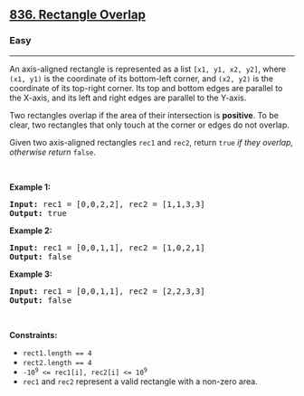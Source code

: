 <h2><a href="https://leetcode.com/problems/rectangle-overlap/">836. Rectangle Overlap</a></h2><h3>Easy</h3><hr><div style="user-select: auto;"><p style="user-select: auto;">An axis-aligned rectangle is represented as a list <code style="user-select: auto;">[x1, y1, x2, y2]</code>, where <code style="user-select: auto;">(x1, y1)</code> is the coordinate of its bottom-left corner, and <code style="user-select: auto;">(x2, y2)</code> is the coordinate of its top-right corner. Its top and bottom edges are parallel to the X-axis, and its left and right edges are parallel to the Y-axis.</p>

<p style="user-select: auto;">Two rectangles overlap if the area of their intersection is <strong style="user-select: auto;">positive</strong>. To be clear, two rectangles that only touch at the corner or edges do not overlap.</p>

<p style="user-select: auto;">Given two axis-aligned rectangles <code style="user-select: auto;">rec1</code> and <code style="user-select: auto;">rec2</code>, return <code style="user-select: auto;">true</code><em style="user-select: auto;"> if they overlap, otherwise return </em><code style="user-select: auto;">false</code>.</p>

<p style="user-select: auto;">&nbsp;</p>
<p style="user-select: auto;"><strong style="user-select: auto;">Example 1:</strong></p>
<pre style="position: relative; user-select: auto;"><strong style="user-select: auto;">Input:</strong> rec1 = [0,0,2,2], rec2 = [1,1,3,3]
<strong style="user-select: auto;">Output:</strong> true
<div class="open_grepper_editor" title="Edit &amp; Save To Grepper" style="user-select: auto;"></div></pre><p style="user-select: auto;"><strong style="user-select: auto;">Example 2:</strong></p>
<pre style="position: relative; user-select: auto;"><strong style="user-select: auto;">Input:</strong> rec1 = [0,0,1,1], rec2 = [1,0,2,1]
<strong style="user-select: auto;">Output:</strong> false
<div class="open_grepper_editor" title="Edit &amp; Save To Grepper" style="user-select: auto;"></div></pre><p style="user-select: auto;"><strong style="user-select: auto;">Example 3:</strong></p>
<pre style="position: relative; user-select: auto;"><strong style="user-select: auto;">Input:</strong> rec1 = [0,0,1,1], rec2 = [2,2,3,3]
<strong style="user-select: auto;">Output:</strong> false
<div class="open_grepper_editor" title="Edit &amp; Save To Grepper" style="user-select: auto;"></div></pre>
<p style="user-select: auto;">&nbsp;</p>
<p style="user-select: auto;"><strong style="user-select: auto;">Constraints:</strong></p>

<ul style="user-select: auto;">
	<li style="user-select: auto;"><code style="user-select: auto;">rect1.length == 4</code></li>
	<li style="user-select: auto;"><code style="user-select: auto;">rect2.length == 4</code></li>
	<li style="user-select: auto;"><code style="user-select: auto;">-10<sup style="user-select: auto;">9</sup> &lt;= rec1[i], rec2[i] &lt;= 10<sup style="user-select: auto;">9</sup></code></li>
	<li style="user-select: auto;"><code style="user-select: auto;">rec1</code> and <code style="user-select: auto;">rec2</code> represent a valid rectangle with a non-zero area.</li>
</ul>
</div>